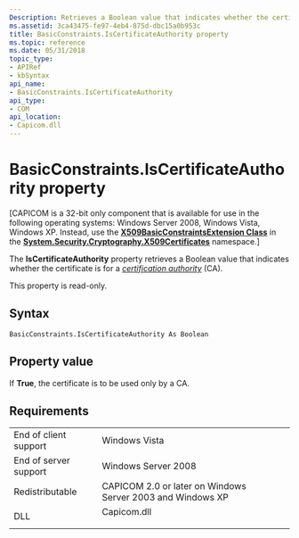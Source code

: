```yaml
---
Description: Retrieves a Boolean value that indicates whether the certificate is for a certification authority (CA).
ms.assetid: 3ca43475-fe97-4eb4-875d-dbc15a0b953c
title: BasicConstraints.IsCertificateAuthority property
ms.topic: reference
ms.date: 05/31/2018
topic_type: 
- APIRef
- kbSyntax
api_name: 
- BasicConstraints.IsCertificateAuthority
api_type: 
- COM
api_location: 
- Capicom.dll
---
```


# BasicConstraints.IsCertificateAuthority property

\[CAPICOM is a 32-bit only component that is available for use in the following operating systems: Windows Server 2008, Windows Vista, Windows XP. Instead, use the [**X509BasicConstraintsExtension Class**](/dotnet/api/system.security.cryptography.x509certificates.x509basicconstraintsextension?view=netcore-3.1) in the [**System.Security.Cryptography.X509Certificates**](/previous-versions/windows/) namespace.\]

The **IsCertificateAuthority** property retrieves a Boolean value that indicates whether the certificate is for a [*certification authority*](../secgloss/c-gly.md) (CA).

This property is read-only.

## Syntax


```VB
BasicConstraints.IsCertificateAuthority As Boolean
```



## Property value

If **True**, the certificate is to be used only by a CA.

## Requirements



|                                  |                                                                                        |
|----------------------------------|----------------------------------------------------------------------------------------|
| End of client support<br/> | Windows Vista<br/>                                                               |
| End of server support<br/> | Windows Server 2008<br/>                                                         |
| Redistributable<br/>       | CAPICOM 2.0 or later on Windows Server 2003 and Windows XP<br/>                  |
| DLL<br/>                   | <dl> <dt>Capicom.dll</dt> </dl> |



 

 